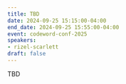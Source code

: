 ```yaml
---
title: TBD
date: 2024-09-25 15:15:00-04:00
end_date: 2024-09-25 15:55:00-04:00
event: codeword-conf-2025
speakers:
- rizel-scarlett
draft: false
---
```


TBD
